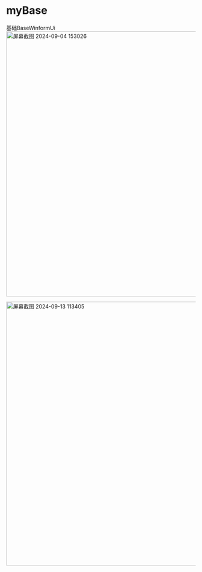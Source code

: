 # myBase
 基础BaseWinformUi
<img width="705" alt="屏幕截图 2024-09-04 153026" src="https://github.com/user-attachments/assets/4d89f765-865f-4246-b188-8a3c513c0fc0">

<img width="702" alt="屏幕截图 2024-09-13 113405" src="https://github.com/user-attachments/assets/d1e6c587-3dcd-429f-abae-443cc75da68e">
